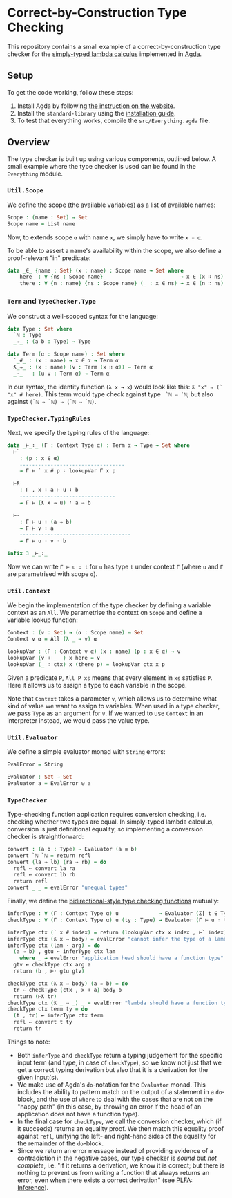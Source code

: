 # Correct-by-Construction Type Checking

This repository contains a small example of a correct-by-construction type checker for the [simply-typed lambda calculus](https://en.wikipedia.org/wiki/Simply_typed_lambda_calculus) implemented in [Agda](https://agda.readthedocs.io/en/latest/index.html).

## Setup

To get the code working, follow these steps:

1. Install Agda by following [the instruction on the website](https://agda.readthedocs.io/en/latest/getting-started/installation.html).
2. Install the `standard-library` using the [installation guide](https://github.com/agda/agda-stdlib/blob/master/doc/installation-guide.md).
3. To test that everything works, compile the `src/Everything.agda` file.

## Overview

The type checker is built up using various components, outlined below.
A small example where the type checker is used can be found in the `Everything` module.

### `Util.Scope`

We define the scope (the available variables) as a list of available names:

```agda
Scope : (name : Set) → Set
Scope name = List name
```

Now, to extends scope `α` with name `x`, we simply have to write `x ∷ α`.

To be able to assert a name's availability within the scope, we also define a proof-relevant "in" predicate:

```agda
data _∈_ {name : Set} (x : name) : Scope name → Set where
    here  : ∀ {ns : Scope name}                         → x ∈ (x ∷ ns)
    there : ∀ {n : name} {ns : Scope name} (_ : x ∈ ns) → x ∈ (n ∷ ns)
```

### `Term` and `TypeChecker.Type`

We construct a well-scoped syntax for the language:

```agda
data Type : Set where
  `ℕ : Type
  _⇒_ : (a b : Type) → Type

data Term (α : Scope name) : Set where
  `_#_ : (x : name) → x ∈ α → Term α
  ƛ_⇒_ : (x : name) (v : Term (x ∷ α)) → Term α
  _·_   : (u v : Term α) → Term α
```

In our syntax, the identity function (`λ x → x`) would look like this: ``ƛ "x" ⇒ (` "x" # here)``.
This term would type check against type `` `ℕ ⇒ `ℕ``, but also against ``(`ℕ ⇒ `ℕ) ⇒ (`ℕ ⇒ `ℕ)``.

### `TypeChecker.TypingRules`

Next, we specify the typing rules of the language:

```agda
data _⊢_∶_ (Γ : Context Type α) : Term α → Type → Set where
  ⊢`
    : (p : x ∈ α)
    ----------------------------------
    → Γ ⊢ ` x # p ∶ lookupVar Γ x p

  ⊢ƛ
    : Γ , x ∶ a ⊢ u ∶ b
    -------------------------------
    → Γ ⊢ (ƛ x ⇒ u) ∶ a ⇒ b

  ⊢·
    : Γ ⊢ u ∶ (a ⇒ b)
    → Γ ⊢ v ∶ a
    ------------------------------------
    → Γ ⊢ u · v ∶ b

infix 3 _⊢_∶_
```

Now we can write `Γ ⊢ u ∶ t` for `u` has type `t` under context `Γ` (where `u` and `Γ` are parametrised with scope `α`).

### `Util.Context`

We begin the implementation of the type checker by defining a variable context as an `All`.
We parametrise the context on `Scope` and define a variable lookup function:

```agda
Context : (v : Set) → (α : Scope name) → Set
Context v α = All (λ _ → v) α

lookupVar : (Γ : Context v α) (x : name) (p : x ∈ α) → v
lookupVar (v ∷ _  ) x here = v
lookupVar (_ ∷ ctx) x (there p) = lookupVar ctx x p
```

Given a predicate `P`, `All P xs` means that every element in `xs` satisfies `P`.
Here it allows us to assign a type to each variable in the scope.

Note that `Context` takes a parameter `v`, which allows us to determine what kind of value we want to assign to variables.
When used in a type checker, we pass `Type` as an argument for `v`.
If we wanted to use `Context` in an interpreter instead, we would pass the value type.

### `Util.Evaluator`

We define a simple evaluator monad with `String` errors:

```agda
EvalError = String

Evaluator : Set → Set
Evaluator a = EvalError ⊎ a
```

### `TypeChecker`

Type-checking function application requires conversion checking, i.e. checking whether two types are equal.
In simply-typed lambda calculus, conversion is just definitional equality, so implementing a conversion checker is straightforward:

```agda
convert : (a b : Type) → Evaluator (a ≡ b)
convert `ℕ `ℕ = return refl
convert (la ⇒ lb) (ra ⇒ rb) = do
  refl ← convert la ra
  refl ← convert lb rb
  return refl
convert _ _ = evalError "unequal types"
```

Finally, we define the [bidirectional-style type checking functions](https://plfa.github.io/Inference/) mutually:

```agda
inferType : ∀ (Γ : Context Type α) u             → Evaluator (Σ[ t ∈ Type ] Γ ⊢ u ∶ t)
checkType : ∀ (Γ : Context Type α) u (ty : Type) → Evaluator (Γ ⊢ u ∶ ty)

inferType ctx (` x # index) = return (lookupVar ctx x index , ⊢` index)
inferType ctx (ƛ x ⇒ body) = evalError "cannot infer the type of a lambda"
inferType ctx (lam · arg) = do
  (a ⇒ b) , gtu ← inferType ctx lam
    where _ → evalError "application head should have a function type"
  gtv ← checkType ctx arg a
  return (b , ⊢· gtu gtv)

checkType ctx (ƛ x ⇒ body) (a ⇒ b) = do
  tr ← checkType (ctx , x ∶ a) body b
  return (⊢ƛ tr)
checkType ctx (ƛ _ ⇒ _) _ = evalError "lambda should have a function type"
checkType ctx term ty = do
  (t , tr) ← inferType ctx term
  refl ← convert t ty
  return tr
```

Things to note:
* Both `inferType` and `checkType` return a typing judgement for the specific input term (and type, in case of `checkType`), so we know not just that we get a correct typing derivation but also that it is a derivation for the given input(s).
* We make use of Agda's `do`-notation for the `Evaluator` monad.
  This includes the ability to pattern match on the output of a statement in a `do`-block, and the use of `where` to deal with the cases that are not on the "happy path" (in this case, by throwing an error if the head of an application does not have a function type).
* In the final case for `checkType`, we call the conversion checker, which (if it succeeds) returns an equality proof.
  We then match this equality proof against `refl`, unifying the left- and right-hand sides of the equality for the remainder of the `do`-block.
* Since we return an error message instead of providing evidence of a contradiction in the negative cases, our type checker is _sound_ but _not complete_, i.e. "if it returns a derivation, we know it is correct; but there is nothing to prevent us from writing a function that always returns an error, even when there exists a correct derivation" (see [PLFA: Inference](https://plfa.github.io/Inference/#soundness-and-completeness)).
